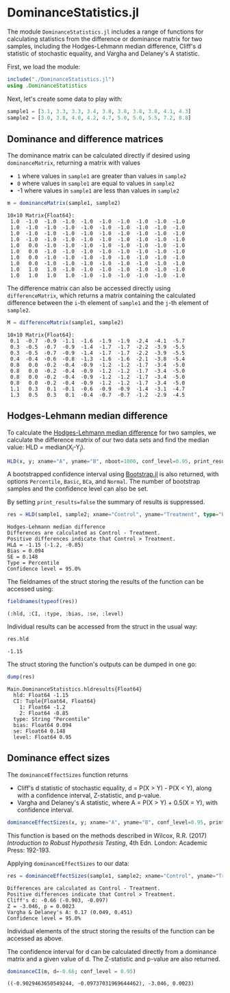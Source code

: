 # DominanceStatistics.jl

The module `DominanceStatistics.jl` includes a range of functions for calculating statistics from the difference or dominance matrix for two samples, including the Hodges-Lehmann median difference, Cliff's d statistic of stochastic equality, and Vargha and Delaney's A statistic.

First, we load the module:

```julia
include("./DominanceStatistics.jl")
using .DominanceStatistics
```

Next, let's create some data to play with:

```julia
sample1 = [3.1, 3.3, 3.3, 3.4, 3.8, 3.8, 3.8, 3.8, 4.1, 4.3]
sample2 = [3.0, 3.8, 4.0, 4.2, 4.7, 5.0, 5.0, 5.5, 7.2, 8.8]
```

## Dominance and difference matrices
The dominance matrix can be calculated directly if desired using `dominanceMatrix`, returning a matrix with values

- `1` where values in `sample1` are greater than values in `sample2`
- `0` where values in `sample1` are equal to values in `sample2`
- -1 where values in `sample1` are less than values in `sample2`

```julia
m = dominanceMatrix(sample1, sample2)
```
```
10×10 Matrix{Float64}:
 1.0  -1.0  -1.0  -1.0  -1.0  -1.0  -1.0  -1.0  -1.0  -1.0
 1.0  -1.0  -1.0  -1.0  -1.0  -1.0  -1.0  -1.0  -1.0  -1.0
 1.0  -1.0  -1.0  -1.0  -1.0  -1.0  -1.0  -1.0  -1.0  -1.0
 1.0  -1.0  -1.0  -1.0  -1.0  -1.0  -1.0  -1.0  -1.0  -1.0
 1.0   0.0  -1.0  -1.0  -1.0  -1.0  -1.0  -1.0  -1.0  -1.0
 1.0   0.0  -1.0  -1.0  -1.0  -1.0  -1.0  -1.0  -1.0  -1.0
 1.0   0.0  -1.0  -1.0  -1.0  -1.0  -1.0  -1.0  -1.0  -1.0
 1.0   0.0  -1.0  -1.0  -1.0  -1.0  -1.0  -1.0  -1.0  -1.0
 1.0   1.0   1.0  -1.0  -1.0  -1.0  -1.0  -1.0  -1.0  -1.0
 1.0   1.0   1.0   1.0  -1.0  -1.0  -1.0  -1.0  -1.0  -1.0
```

The difference matrix can also be accessed directly using `differenceMatrix`, which returns a matrix containing the calculated difference between the `i`-th element of `sample1` and the `j`-th element of `sample2`.

```julia
M = differenceMatrix(sample1, sample2)
```
```
10×10 Matrix{Float64}:
 0.1  -0.7  -0.9  -1.1  -1.6  -1.9  -1.9  -2.4  -4.1  -5.7
 0.3  -0.5  -0.7  -0.9  -1.4  -1.7  -1.7  -2.2  -3.9  -5.5
 0.3  -0.5  -0.7  -0.9  -1.4  -1.7  -1.7  -2.2  -3.9  -5.5
 0.4  -0.4  -0.6  -0.8  -1.3  -1.6  -1.6  -2.1  -3.8  -5.4
 0.8   0.0  -0.2  -0.4  -0.9  -1.2  -1.2  -1.7  -3.4  -5.0
 0.8   0.0  -0.2  -0.4  -0.9  -1.2  -1.2  -1.7  -3.4  -5.0
 0.8   0.0  -0.2  -0.4  -0.9  -1.2  -1.2  -1.7  -3.4  -5.0
 0.8   0.0  -0.2  -0.4  -0.9  -1.2  -1.2  -1.7  -3.4  -5.0
 1.1   0.3   0.1  -0.1  -0.6  -0.9  -0.9  -1.4  -3.1  -4.7
 1.3   0.5   0.3   0.1  -0.4  -0.7  -0.7  -1.2  -2.9  -4.5
```

## Hodges-Lehmann median difference
To calculate the [Hodges-Lehmann median difference](https://en.wikipedia.org/wiki/Hodges–Lehmann_estimator) for two samples, we calculate the difference matrix of our two data sets and find the median value: HLD = median(X<sub>i</sub>-Y<sub>j</sub>).

```julia
HLD(x, y; xname="A", yname="B", nboot=1000, conf_level=0.95, print_results=true)
```

A bootstrapped confidence interval using [Bootstrap.jl](https://github.com/juliangehring/Bootstrap.jl) is also returned, with options `Percentile`, `Basic`, `BCa`, and `Normal`. The number of bootstrap samples and the confidence level can also be set.

By setting `print_results=false` the summary of results is suppressed.

```julia
res = HLD(sample1, sample2; xname="Control", yname="Treatment", type="Percentile", nboot=200, conf_level=0.95, print_results=true);
```
```
Hodges-Lehmann median difference
Differences are calculated as Control - Treatment.
Positive differences indicate that Control > Treatment.
HLΔ = -1.15 (-1.2, -0.85)
Bias = 0.094
SE = 0.148
Type = Percentile
Confidence level = 95.0%
```
The fieldnames of the struct storing the results of the function can be accessed using:
```julia
fieldnames(typeof(res))
```
```
(:hld, :CI, :type, :bias, :se, :level)
```
Individual results can be accessed from the struct in the usual way:
```julia
res.hld
```
```
-1.15
```
The struct storing the function's outputs can be dumped in one go:
```julia
dump(res)
```
```
Main.DominanceStatistics.hldresults{Float64}
  hld: Float64 -1.15
  CI: Tuple{Float64, Float64}
    1: Float64 -1.2
    2: Float64 -0.85
  type: String "Percentile"
  bias: Float64 0.094
  se: Float64 0.148
  level: Float64 0.95
```

## Dominance effect sizes
The `dominanceEffectSizes` function returns

- Cliff's d statistic of stochastic equality, d = P(X > Y) - P(X < Y), along with a confidence interval, Z-statistic, and p-value.
- Vargha and Delaney's A statistic, where A = P(X > Y) + 0.5(X = Y), with confidence interval.

```julia
dominanceEffectSizes(x, y; xname="A", yname="B", conf_level=0.95, print_results="true")
```

This function is based on the methods described in Wilcox, R.R. (2017) *Introduction to Robust Hypothesis Testing*, 4th Edn. London: Academic Press: 192-193. 

Applying `dominanceEffectSizes` to our data:

```julia
res = dominanceEffectSizes(sample1, sample2; xname="Control", yname="Treatment", print_results=true);
```
```
Differences are calculated as Control - Treatment.
Positive differences indicate that Control > Treatment.
Cliff's d: -0.66 (-0.903, -0.097)
Z = -3.046, p = 0.0023
Vargha & Delaney's A: 0.17 (0.049, 0.451)
Confidence level = 95.0%
```

Individual elements of the struct storing the results of the function can be accessed as above.

The confidence interval for d can be calculated directly from a dominance matrix and a given value of d. The Z-statistic and p-value are also returned.

```julia
dominanceCI(m, d=-0.66; conf_level = 0.95)
```
```
((-0.9029463650549244, -0.09737031969644462), -3.046, 0.0023)
```
